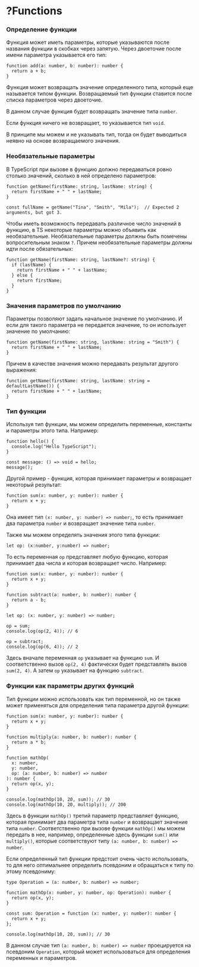 # ?Functions

### Определение функции

Функция может иметь параметры, которые указываются после названия функции в скобках через запятую. Через двоеточие после имени параметра указывается его тип:

~~~
function add(a: number, b: number): number {
  return a + b;
}
~~~

Функция может возвращать значение определенного типа, который еще называется типом функции. Возвращаемый тип функции ставится после списка параметров через двоеточие.

В данном случае функция будет возвращать значение типа `number`.

Если функция ничего не возвращает, то указывается тип `void`.

В принципе мы можем и не указывать тип, тогда он будет выводиться неявно на основе возвращаемого значения.

### Необязательные параметры

В TypeScript при вызове в функцию должно передаваться ровно столько значений, сколько в ней определено параметров:

~~~
function getName(firstName: string, lastName: string) {
  return firstName + " " + lastName;
}
 
const fullName = getName("Tina", "Smith", "Mila");  // Expected 2 arguments, but got 3.
~~~

Чтобы иметь возможность передавать различное число значений в функцию, в TS некоторые параметры можно объявить как необязательные. Необязательные параметры должны быть помечены вопросительным знаком `?`. Причем необязательные параметры должны идти после обязательных:

~~~
function getName(firstName: string, lastName?: string) {
  if (lastName) {
    return firstName + " " + lastName;
  } else {
    return firstName;
  }
}
~~~

### Значения параметров по умолчанию

Параметры позволяют задать начальное значение по умолчанию. И если для такого параметра не передается значение, то он использует значение по умолчанию:

~~~
function getName(firstName: string, lastName: string = "Smith") {
  return firstName + " " + lastName;
}
~~~

Причем в качестве значения можно передавать результат другого выражения:

~~~
function getName(firstName: string, lastName: string = defaultLastName()) {
  return firstName + " " + lastName;
}
~~~

### Тип функции

Используя тип функции, мы можем определить переменные, константы и параметры этого типа. Например:

~~~
function hello() {
  console.log("Hello TypeScript");
}

const message: () => void = hello;
message();
~~~

Другой пример - функция, которая принимает параметры и возвращает некоторый результат:

~~~
function sum(x: number, y: number): number {
  return x + y;
}
~~~

Она имеет тип `(x: number, y: number) => number;`, то есть принимает два параметра `number` и возвращает значение типа `number`.

Также мы можем определять значения этого типа функции:

~~~
let op: (x:number, y:number) => number;
~~~

То есть переменная `op` представляет любую функцию, которая принимает два числа и которая возвращает число. Например:

~~~
function sum(x: number, y: number): number {
  return x + y;
}

function subtract(a: number, b: number): number {
  return a - b;
}

let op: (x: number, y: number) => number;

op = sum;
console.log(op(2, 4)); // 6

op = subtract;
console.log(op(6, 4)); // 2
~~~

Здесь вначале переменная `op` указывает на функцию `sum`. И соответственно вызов `op(2, 4)` фактически будет представлять вызов `sum(2, 4)`. А затем `op` указывает на функцию `subtract`.

### Функции как параметры других функций

Тип функции можно использовать как тип переменной, но он также может применяться для определения типа параметра другой функции:

~~~
function sum(x: number, y: number): number {
  return x + y;
}

function multiply(a: number, b: number): number {
  return a * b;
}

function mathOp(
  x: number,
  y: number,
  op: (a: number, b: number) => number
): number {
  return op(x, y);
}

console.log(mathOp(10, 20, sum)); // 30
console.log(mathOp(10, 20, multiply)); // 200
~~~

Здесь в функции `mathOp()` третий параметр представляет функцию, которая принимает два параметра типа `number` и возвращает значение типа `number`. Соответственно при вызове функции `mathOp()` мы можем передать в нее, например, определенные здесь функции `sum()` или `multiply()`, которые соответствуют типу `(a: number, b: number) => number`.

Если определенный тип функции предстоит очень часто использовать, то для него оптимальнее определить псевдоним и обращаться к типу по этому псевдониму:

~~~
type Operation = (a: number, b: number) => number;

function mathOp(x: number, y: number, op: Operation): number {
  return op(x, y);
}

const sum: Operation = function (x: number, y: number): number {
  return x + y;
};

console.log(mathOp(10, 20, sum)); // 30
~~~

В данном случае тип `(a: number, b: number) => number` проецируется на псевдоним `Operation`, который может использоваться для определения переменных и параметров.
